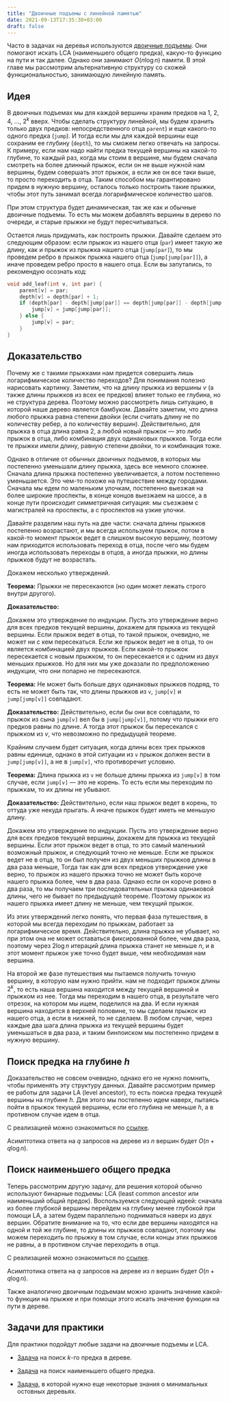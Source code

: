 ```yaml
---
title: "Двоичные подъемы с линейной памятью"
date: 2021-09-13T17:35:30+03:00
draft: false
---
```


Часто в задачах на деревья используются [двоичные подъемы](https://e-maxx.ru/algo/lca_simpler). Они помогают искать LCA (наименьшего общего предка), какую-то функцию на пути и так далее. Однако они занимают $O(n \log n)$ памяти. В этой главе мы рассмотрим альтернативную структуру со схожей функциональностью, занимающую линейную память.

## Идея

В двоичных подъемах мы для каждой вершины храним предков на $1$, $2$, $4$, $\ldots$, $2^k$ вверх. Чтобы сделать структуру линейной, мы будем хранить только двух предков: непосредственного отца `parent`) и еще какого-то одного предка (`jump`). И тогда если мы для каждой вершины еще сохраним ее глубину (`depth`), то мы сможем легко отвечать на запросы. К примеру, если нам надо найти предка текущей вершины на какой-то глубине, то каждый раз, когда мы стоим в вершине, мы будем сначала смотреть на более длинный прыжок, если он не выше нужной нам вершины, будем совершать этот прыжок, а если же он все таки выше, то просто переходить в отца. Таким способом мы гарантировано придем в нужную вершину, осталось только построить такие прыжки, чтобы этот путь занимал всегда логарифмическое количество шагов.

При этом структура будет динамическая, так же как и обычные двоичные подъемы. То есть мы можем добавлять вершины в дерево по очереди, и старые прыжки не будут пересчитываться.

Остается лишь придумать, как построить прыжки. Давайте сделаем это следующим образом: если прыжок из нашего отца (`par`) имеет такую же длину, как и прыжок из прыжка нашего отца (`jump[par]`), то мы проведем ребро в прыжок прыжка нашего отца (`jump[jump[par]]`), а иначе проведем ребро просто в нашего отца. Если вы запутались, то рекомендую осознать код:

```cpp
void add_leaf(int v, int par) {
    parent[v] = par;
    depth[v] = depth[par] + 1;
    if (depth[par] - depth[jump[par]] == depth[jump[par]] - depth[jump[jump[par]]]) {
        jump[v] = jump[jump[par]];
    } else {
        jump[v] = par;
    }
}
```

## Доказательство

Почему же с такими прыжками нам придется совершить лишь логарифмическое количество переходов? Для понимания полезно нарисовать картинку. Заметим, что на длину прыжка из вершины $v$ (а также длины прыжков из всех ее предков) влияет только ее глубина, но не структура дерева. Поэтому можно рассмотреть лишь ситуацию, в которой наше дерево является бамбуком. Давайте заметим, что длина любого прыжка равна степени двойки (если считать длину не по количеству ребер, а по количеству вершин). Действительно, для прыжка в отца длина равна $2$, а любой новый прыжок — это либо прыжок в отца, либо комбинация двух одинаковых прыжков. Тогда если те прыжки имели длину, равную степени двойки, то и комбинация тоже.

Однако в отличие от обычных двоичных подъемов, в которых мы постепенно уменьшали длину прыжка, здесь все немного сложнее. Сначала длина прыжка постепенно увеличивается, а потом постепенно уменьшается. Это чем-то похоже на путешествие между городами. Сначала мы едем по маленьким улочкам, постепенно выезжая на более широкие проспекты, в конце концов выезжаем на шоссе, а в конце пути происходит симметричная ситуация: мы съезжаем с магистралей на проспекты, а с проспектов на узкие улочки.

Давайте разделим наш путь на две части: сначала длины прыжков постепенно возрастают, и мы всегда используем прыжок, потом в какой-то момент прыжок ведет в слишком высокую вершину, поэтому нам приходится использовать переход в отца, после чего мы будем иногда использовать переходы в отцов, а иногда прыжки, но длины прыжков будут не возрастать.

Докажем несколько утверждений.

**Теорема:** Прыжки не пересекаются (но один может лежать строго внутри другого).

**Доказательство:**

Докажем это утверждение по индукции. Пусть это утверждение верно для всех предков текущей вершины, докажем для прыжка из текущей вершины.
Если прыжок ведет в отца, то такой прыжок, очевидно, не может ни с кем пересекаться. Если же прыжок ведет не в отца, то он является комбинацией двух прыжков. Если какой-то прыжок пересекается с новым прыжком, то он пересекается и с одним из двух меньших прыжков. Но для них мы уже доказали по предположению индукции, что они попарно не пересекаются.

**Теорема:** Не может быть больше двух одинаковых прыжков подряд, то есть не может быть так, что длины прыжков из `v`, `jump[v]` и `jump[jump[v]]` совпадают.

**Доказательство:**
Действительно, если бы они все совпадали, то прыжок из сына `jump[v]` вел бы в `jump[jump[v]]`, потому что прыжки его предков равны по длине. А тогда этот прыжок бы пересекался с прыжком из $v$, что невозможно по предыдущей теореме.

Крайним случаем будет ситуация, когда длины всех трех прыжков равны единице, однако в этой ситуации из `v` прыжок должен вести в `jump[jump[v]]`, а не в `jump[v]`, что противоречит условию.


**Теорема:** Длина прыжка из `v` не больше длины прыжка из `jump[v]` в том случае, если `jump[v]` — это не корень. То есть если мы переходим по прыжкам, то их длины не убывают.

**Доказательство:**
Действительно, если наш прыжок ведет в корень, то оттуда уже некуда прыгать. А иначе прыжок будет иметь не меньшую длину.

Докажем это утверждение по индукции. Пусть это утверждение верно для всех предков текущей вершины, докажем для прыжка из текущей вершины.
Если этот прыжок ведет в отца, то это самый маленький возможный прыжок, и следующий точно не меньше.
Если же прыжок ведет не в отца, то он был получен из двух меньших прыжков длины в два раза меньше, Тогда так как для всех предков утверждение уже верно, то прыжок из нашего прыжка точно не может быть короче нашего прыжка более, чем в два раза. Однако если он короче ровно в два раза, то мы получаем три последовательных прыжка одинаковой длины, чего не бывает по предыдущей теореме. Поэтому прыжок из нашего прыжка имеет длину не меньше, чем текущий прыжок.

Из этих утверждений легко понять, что первая фаза путешествия, в которой мы всегда переходим по прыжкам, работает за логарифмическое время. Действительно, длина прыжка не убывает, но при этом она не может оставаться фиксированной более, чем два раза, поэтому через $2 \log n$ итераций длина прыжка станет не меньше $n$, и в этот момент прыжок уже точно будет выше, чем необходимая нам вершина.

На второй же фазе путешествия мы пытаемся получить точную вершину, в которую нам нужно прийти. нам не подходит прыжок длины $2^k$, то есть наша вершина находится между текущей вершиной и прыжком из нее. Тогда мы переходим в нашего отца, в результате чего отрезок, на котором мы ищем, поделился на два. И если нужная вершина находится в верхней половине, то мы сделаем прыжок из нашего отца, а если в нижней, то не сделаем. В любом случае, через каждые два шага длина прыжка из текущей вершины будет уменьшаться в два раза, и таким бинпоиском мы постепенно придем в нужную вершину.

## Поиск предка на глубине $h$

Доказательство не совсем очевидно, однако его не нужно помнить, чтобы применять эту структуру данных. Давайте рассмотрим пример ее работы для задачи LA (level ancestor), то есть поиска предка текущей вершины на глубине $h$. Для этого мы постепенно идем наверх, пытаясь пойти в прыжок текущей вершины, если его глубина не меньше $h$, а в противном случае идем в отца.

С реализацией можно ознакомиться по [ссылке](https://pastebin.com/tyrL8gMQ).

Асимптотика ответа на $q$ запросов на дереве из $n$ вершин будет $O(n + q \log n)$.

## Поиск наименьшего общего предка

Теперь рассмотрим другую задачу, для решения которой обычно используют бинарные подъемы: LCA (least common ancestor или наименьший общий предок). Воспользуемся следующей идеей: сначала из более глубокой вершины перейдем на глубину менее глубокой при помощи LA, а затем будем параллельно подниматься наверх из двух вершин. Обратите внимание на то, что если две вершины находятся на одной и той же глубине, то длины их прыжков совпадают, поэтому мы можем переходить по прыжку в том случае, если концы этих прыжков не равны, а в противном случае переходить в отца.

С реализацией можно ознакомиться по [ссылке](https://pastebin.com/shHVMMBQ).

Асимптотика ответа на $q$ запросов на дереве из $n$ вершин будет $O(n + q \log n)$.

Также аналогично двоичным подъемам можно хранить значение какой-то функции на прыжке и при помощи этого искать значение функции на пути в дереве.

## Задачи для практики

Для практики подойдут любые задачи на двоичные подъемы и LCA.

- [Задача](https://www.hackerrank.com/challenges/kth-ancestor/problem) на поиск $k$-го предка в дереве.

- [Задача](https://www.spoj.com/problems/LCA/) на поиск наименьшего общего предка.

- [Задача](https://codeforces.com/contest/609/problem/E), в которой нужно еще некоторые знания о минимальных остовных деревьях.

